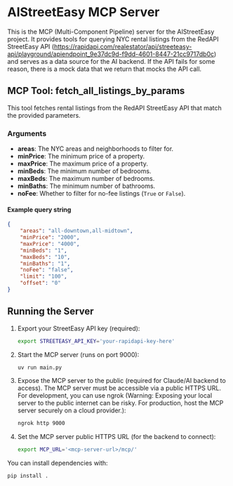 # AIStreetEasy MCP Server

This is the MCP (Multi-Component Pipeline) server for the AIStreetEasy project. It provides tools for querying NYC rental listings from the RedAPI StreetEasy API (https://rapidapi.com/realestator/api/streeteasy-api/playground/apiendpoint_9e37dc9d-f9dd-4601-8447-21cc9717db0c) and serves as a data source for the AI backend. If the API fails for some reason, there is a mock data that we return that mocks the API call.

## MCP Tool: fetch_all_listings_by_params

This tool fetches rental listings from the RedAPI StreetEasy API that match the provided parameters.

### Arguments

- **areas**: The NYC areas and neighborhoods to filter for.
- **minPrice**: The minimum price of a property.
- **maxPrice**: The maximum price of a property.
- **minBeds**: The minimum number of bedrooms.
- **maxBeds**: The maximum number of bedrooms.
- **minBaths**: The minimum number of bathrooms.
- **noFee**: Whether to filter for no-fee listings (`True` or `False`).

#### Example query string

```json
{
    "areas": "all-downtown,all-midtown",
    "minPrice": "2000",
    "maxPrice": "4000",
    "minBeds": "1",
    "maxBeds": "10",
    "minBaths": "1",
    "noFee": "false",
    "limit": "100",
    "offset": "0"
}
```

## Running the Server

1. Export your StreetEasy API key (required):

   ```sh
   export STREETEASY_API_KEY='your-rapidapi-key-here'
   ```

2. Start the MCP server (runs on port 9000):

   ```sh
   uv run main.py
   ```

3. Expose the MCP server to the public (required for Claude/AI backend to access). The MCP server must be accessible via a public HTTPS URL. For development, you can use ngrok (Warning: Exposing your local server to the public internet can be risky. For production, host the MCP server securely on a cloud provider.):  

   ```sh
   ngrok http 9000
   ```

4. Set the MCP server public HTTPS URL (for the backend to connect):   

   ```sh
   export MCP_URL='<mcp-server-url>/mcp/'
   ```



You can install dependencies with:

   ```sh
   pip install .
   ```